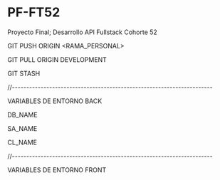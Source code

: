 # PF-FT52
Proyecto Final; Desarrollo API  Fullstack Cohorte 52

GIT PUSH ORIGIN <RAMA_PERSONAL>

GIT PULL ORIGIN DEVELOPMENT

GIT STASH 

//----------------------------------------------------------------------

VARIABLES DE ENTORNO BACK

DB_NAME

SA_NAME

CL_NAME


//----------------------------------------------------------------------

VARIABLES DE ENTORNO FRONT
